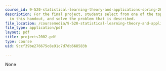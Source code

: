```yaml
---
course_id: 9-520-statistical-learning-theory-and-applications-spring-2006
description: For the final project, students select from one of the topics suggested
  in this handout, and solve the problem that is described.
file_location: /coursemedia/9-520-statistical-learning-theory-and-applications-spring-2006/9ccf39be276675c8e91c7d7db568583b_projects2002.pdf
file_type: application/pdf
layout: pdf
title: projects2002.pdf
type: course
uid: 9ccf39be276675c8e91c7d7db568583b

---
```

None